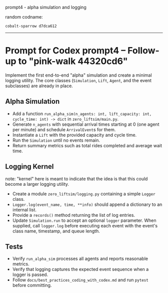 prompt4 - alpha simulation and logging

random codname:

```copy
cobalt-sparrow d7dca612
```

***

# Prompt for Codex prompt4 – Follow-up to "pink-walk 44320cd6"

Implement the first end-to-end "alpha" simulation and create a minimal logging utility. The core classes (`Simulation`, `Lift`, `Agent`, and the event subclasses) are already in place.

## Alpha Simulation
- Add a function `run_alpha_sim(n_agents: int, lift_capacity: int, cycle_time: int) -> dict` in `zero_liftsim/main.py`.
- Generate `n_agents` with sequential arrival times starting at 0 (one agent per minute) and schedule `ArrivalEvent`s for them.
- Instantiate a `Lift` with the provided capacity and cycle time.
- Run the `Simulation` until no events remain.
- Return summary metrics such as total rides completed and average wait time.

## Logging Kernel

note: "kernel" here is meant to indicate that the idea is that this could become a larger logging utility. 

- Create a module `zero_liftsim/logging.py` containing a simple `Logger` class.
- `Logger.log(event_name, time, **info)` should append a dictionary to an internal list.
- Provide a `records()` method returning the list of log entries.
- Update `Simulation.run` to accept an optional `logger` parameter. When supplied, call `logger.log` before executing each event with the event's class name, timestamp, and queue length.

## Tests
- Verify `run_alpha_sim` processes all agents and reports reasonable metrics.
- Verify that logging captures the expected event sequence when a logger is passed.
- Follow `docs/best_practices_coding_with_codex.md` and run `pytest` before committing.

